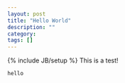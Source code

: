 ```yaml
---
layout: post
title: "Hello World"
description: ""
category: 
tags: []
---
```

{% include JB/setup %}
This is a test!

    hello